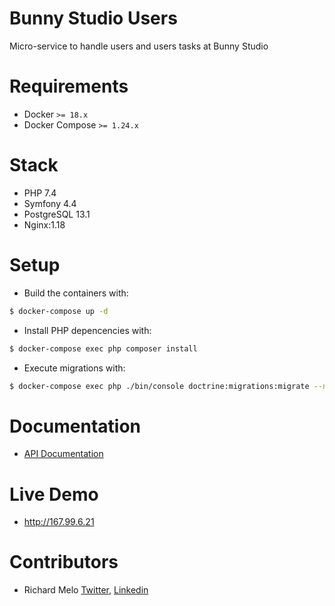 Bunny Studio Users
==================

Micro-service to handle users and users tasks at Bunny Studio

Requirements
============
- Docker `>= 18.x`
- Docker Compose `>= 1.24.x`

Stack
=====

- PHP 7.4
- Symfony 4.4
- PostgreSQL 13.1
- Nginx:1.18

Setup
=====

- Build the containers with:

```sh
$ docker-compose up -d
```

- Install PHP depencencies with:

```sh
$ docker-compose exec php composer install 
``` 

- Execute migrations with:
```sh
$ docker-compose exec php ./bin/console doctrine:migrations:migrate --no-interaction
```

Documentation
=============

- [API Documentation](https://documenter.getpostman.com/view/5093068/TVev4QJs)

Live Demo
=========

- http://167.99.6.21

Contributors
============

- Richard Melo [Twitter](https://twitter.com/allucardster), [Linkedin](https://www.linkedin.com/in/richardmelo)